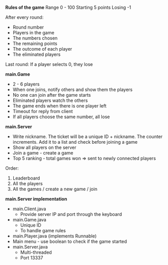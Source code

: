 
**Rules of the game**
Range 0 - 100
Starting 5 points
Losing -1

After every round:
- Round number
- Players in the game
- The numbers chosen
- The remaining points
- The outcome of each player
- The eliminated players

Last round: If a player selects 0, they lose

**main.Game**
- 2 - 6 players
- When one joins, notify others and show them the players
- No one can join after the game starts
- Eliminated players watch the others
- The game ends when there is one player left
- Timeout for reply from client
- If all players choose the same number, all lose

**main.Server**
- Write nickname. The ticket will be a unique ID + nickname. The counter increments. Add it to a list and check before joining a game
- Show all players on the server
- Join a game - create a game
- Top 5 ranking - total games won => sent to newly connected players

Order:
1. Leaderboard
2. All the players
3. All the games / create a new game / join

**main.Server implementation**
- main.Client.java
    - Provide server IP and port through the keyboard
- main.Game.java
    - Unique ID
    - To handle game rules
- main.Player.java (implements Runnable)
- Main menu - use boolean to check if the game started
- main.Server.java
    - Multi-threaded
    - Port 13337